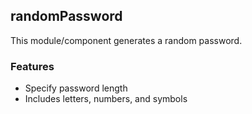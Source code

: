 ## randomPassword

This module/component generates a random password.

### Features

- Specify password length
- Includes letters, numbers, and symbols

###
